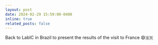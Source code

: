 ```yaml
---
layout: post
date: 2024-02-29 15:59:00-0400
inline: true
related_posts: false
---
```


Back to LabIC in Brazil to present the results of the visit to France 😄🇧🇷
